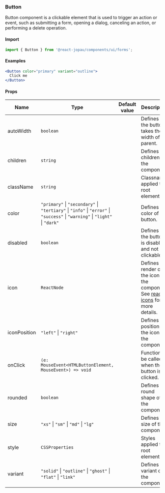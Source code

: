 ### Button

Button component is a clickable element that is used to trigger an action or event, such as submitting a form, opening a dialog, canceling an action, or performing a delete operation.

#### Import

```jsx
import { Button } from '@react-jopau/components/ui/forms';
```

#### Examples

```jsx
<Button color="primary" variant="outline">
  Click me
</Button>
```

#### Props

| Name         | Type                                                                                                                         | Default value | Description                                                                                                                                                             |
| ------------ | ---------------------------------------------------------------------------------------------------------------------------- | ------------- | ----------------------------------------------------------------------------------------------------------------------------------------------------------------------- |
| autoWidth    | `boolean`                                                                                                                    |               | Defines if the button takes the fit width of its parent.                                                                                                                |
| children     | `string`                                                                                                                     |               | Defines the children of the component.                                                                                                                                  |
| className    | `string`                                                                                                                     |               | Classnames applied to root element                                                                                                                                      |
| color        | `"primary"` \| `"secondary"` \| `"tertiary"` \| `"info"` \| `"error"` \| `"success"` \| `"warning"` \| `"light"` \| `"dark"` |               | Defines the color of button.                                                                                                                                            |
| disabled     | `boolean`                                                                                                                    |               | Defines if the button is disabled and not clickable.                                                                                                                    |
| icon         | `ReactNode`                                                                                                                  |               | Defines the render of the icon of the component. See <a href=\x22https://react-icons.github.io/react-icons/\x22 target=\x22_blank\x22>react-icons</a> for more details. |
| iconPosition | `"left"` \| `"right"`                                                                                                        |               | Defines the position of the icon in the component.                                                                                                                      |
| onClick      | `(e: MouseEvent<HTMLButtonElement, MouseEvent>) => void`                                                                     |               | Function to be called when the button is clicked.                                                                                                                       |
| rounded      | `boolean`                                                                                                                    |               | Defines the round shape of the component.                                                                                                                               |
| size         | `"xs"` \| `"sm"` \| `"md"` \| `"lg"`                                                                                         |               | Defines the size of the component.                                                                                                                                      |
| style        | `CSSProperties`                                                                                                              |               | Styles applied to root element                                                                                                                                          |
| variant      | `"solid"` \| `"outline"` \| `"ghost"` \| `"flat"` \| `"link"`                                                                |               | Defines the variant of the component.                                                                                                                                   |
